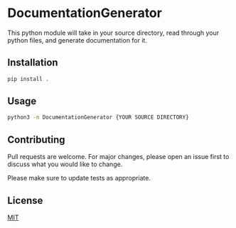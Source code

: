 # DocumentationGenerator
This python module will take in your source directory, read through your python files, and generate documentation for it.

## Installation
```bash
pip install .
```

## Usage
```bash
python3 -m DocumentationGenerator {YOUR SOURCE DIRECTORY}
```

## Contributing

Pull requests are welcome. For major changes, please open an issue first
to discuss what you would like to change.

Please make sure to update tests as appropriate.

## License

[MIT](https://choosealicense.com/licenses/mit/)
